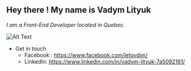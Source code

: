 
## Hey there ! My name is Vadym Lityuk

*I am a  Front-End Developer located in Quebec.*

![Alt Text](https://sun9-8.userapi.com/impf/whZbZZhdwJSJc9TMGa5ARalflJlNZ47JLke15w/PTisX_4NjDM.jpg?size=774x191&quality=96&proxy=1&sign=41dfb38aac1eaf0d7ebee9727459e529)


* Get in touch
  * Facebook : https://www.facebook.com/letovdim/
  * LinkedIn: https://www.linkedin.com/in/vadym-lityuk-7a5092161/




 


